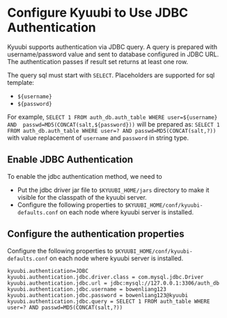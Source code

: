 <!--
 - Licensed to the Apache Software Foundation (ASF) under one or more
 - contributor license agreements.  See the NOTICE file distributed with
 - this work for additional information regarding copyright ownership.
 - The ASF licenses this file to You under the Apache License, Version 2.0
 - (the "License"); you may not use this file except in compliance with
 - the License.  You may obtain a copy of the License at
 -
 -   http://www.apache.org/licenses/LICENSE-2.0
 -
 - Unless required by applicable law or agreed to in writing, software
 - distributed under the License is distributed on an "AS IS" BASIS,
 - WITHOUT WARRANTIES OR CONDITIONS OF ANY KIND, either express or implied.
 - See the License for the specific language governing permissions and
 - limitations under the License.
 -->


# Configure Kyuubi to Use JDBC Authentication

Kyuubi supports authentication via JDBC query. A query is prepared with username/password value and sent to database configured in JDBC URL. The authentication passes if result set returns at least one row.

The query sql must start with `SELECT`. Placeholders are supported for sql template:
- `${username}`
- `${password}`

For example, `SELECT 1 FROM auth_db.auth_table WHERE user=${username} AND 
passwd=MD5(CONCAT(salt,${password}))` will be prepared as: `SELECT 1 FROM auth_db.auth_table WHERE user=? AND passwd=MD5(CONCAT(salt,?))` with value replacement of `username` and `password` in string type.

## Enable JDBC Authentication 

To enable the jdbc authentication method, we need to

- Put the jdbc driver jar file to `$KYUUBI_HOME/jars` directory to make it visible for
  the classpath of the kyuubi server.
- Configure the following properties to `$KYUUBI_HOME/conf/kyuubi-defaults.conf`
  on each node where kyuubi server is installed.

## Configure the authentication properties
Configure the following properties to `$KYUUBI_HOME/conf/kyuubi-defaults.conf` on each node where kyuubi server is installed.

```properties
kyuubi.authentication=JDBC
kyuubi.authentication.jdbc.driver.class = com.mysql.jdbc.Driver
kyuubi.authentication.jdbc.url = jdbc:mysql://127.0.0.1:3306/auth_db
kyuubi.authentication.jdbc.username = bowenliang123
kyuubi.authentication.jdbc.password = bowenliang123@kyuubi
kyuubi.authentication.jdbc.query = SELECT 1 FROM auth_table WHERE user=? AND passwd=MD5(CONCAT(salt,?))
```